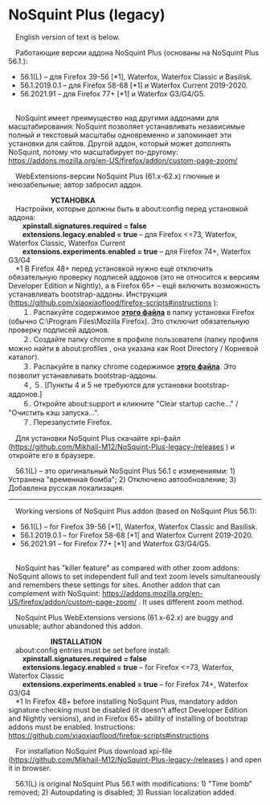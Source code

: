﻿# NoSquint Plus (legacy)
 English version of text is below.

 Работающие версии аддона NoSquint Plus (основаны на NoSquint Plus 56.1.):
- 56.1(L) – для Firefox 39-56 \[\*1\], Waterfox, Waterfox Classic и Basilisk.
- 56.1.2019.0.1 – для Firefox 58-68 \[\*1\] и Waterfox Current 2019-2020.
- 56.2021.91 – для Firefox 77+ \[\*1\] и Waterfox G3/G4/G5.</br></br>

 NoSquint имеет преимущество над другими аддонами для масштабирования: NoSquint позволяет устанавливать независимые полный и текстовый масштабы одновременно и запоминает эти установки для сайтов. Другой аддон, который может дополнять NoSquint, потому что масштабирует по-другому: https://addons.mozilla.org/en-US/firefox/addon/custom-page-zoom/

 WebExtensions-версии NoSquint Plus (61.x-62.x) глючные и неюзабельные; автор забросил аддон.

      **УСТАНОВКА**</br>
 Настройки, которые должны быть в about:config перед установкой аддона:</br>
  <b>xpinstall.signatures.required = false</b></br>
  <b>extensions.legacy.enabled = true</b> – для Firefox <=73, Waterfox, Waterfox Classic, Waterfox Current</br>
  <b>extensions.experiments.enabled = true</b> – для Firefox 74+, Waterfox G3/G4</br>
 \*1 В Firefox 48+ перед установкой нужно ещё отключить обязательную проверку подписей аддонов (это не относится к версиям Developer Edition и Nightly), а в Firefox 65+ – ещё включить возможность устанавливать bootstrap-аддоны. Инструкция (https://github.com/xiaoxiaoflood/firefox-scripts#instructions ):</br>
  １. Распакуйте содержимое <b>[этого файла](https://raw.githubusercontent.com/xiaoxiaoflood/firefox-scripts/master/fx-folder.zip)</b> в папку установки Firefox (обычно C:\Program Files\Mozilla Firefox). Это отключит обязательную проверку подписей аддонов.</br>
  ２. Создайте папку chrome в профиле пользователя (папку профиля можно найти в about:profiles , она указана как Root Directory / Корневой каталог).</br>
  ３. Распакуйте в папку chrome содержимое <b>[этого файла](https://raw.githubusercontent.com/xiaoxiaoflood/firefox-scripts/master/utils_extensions_only.zip)</b>. Это позволит устанавливать bootstrap-аддоны.</br>
  ４, ５. \[Пункты 4 и 5 не требуются для установки bootstrap-аддонов.\]</br>
  ６. Откройте about:support и кликните "Clear startup cache…" / "Очистить кэш запуска…".</br>
  ７. Перезапустите Firefox.

 Для установки NoSquint Plus скачайте xpi-файл (https://github.com/Mikhail-M12/NoSquint-Plus-legacy-/releases ) и откройте его в браузере.

 56.1(L) – это оригинальный NoSquint Plus 56.1 с изменениями: 1) Устранена "временна́я бомба"; 2) Отключено автообновление; 3) Добавлена русская локализация.

****************************************************

 Working versions of NoSquint Plus addon (based on NoSquint Plus 56.1):
- 56.1(L) – for Firefox 39-56 \[\*1\], Waterfox, Waterfox Classic and Basilisk.
- 56.1.2019.0.1 – for Firefox 58-68 \[\*1\] and Waterfox Current 2019-2020.
- 56.2021.91 – for Firefox 77+ \[\*1\] and Waterfox G3/G4/G5.</br></br>

 NoSquint has "killer feature" as compared with other zoom addons: NoSquint allows to set independent full and text zoom levels simultaneously and remembers these settings for sites. Another addon that can complement with NoSquint: https://addons.mozilla.org/en-US/firefox/addon/custom-page-zoom/ . It uses different zoom method.

 NoSquint Plus WebExtensions versions (61.x-62.x) are buggy and unusable; author abandoned this addon.

      **INSTALLATION**</br>
 about:config entries must be set before install:</br>
  <b>xpinstall.signatures.required = false</b></br>
  <b>extensions.legacy.enabled = true</b> – for Firefox <=73, Waterfox, Waterfox Classic</br>
  <b>extensions.experiments.enabled = true</b> – for Firefox 74+, Waterfox G3/G4</br>
 \*1 In Firefox 48+ before installing NoSquint Plus, mandatory addon signature checking must be disabled (it doesn't affect Developer Edition and Nightly versions), and in Firefox 65+ ability of installing of bootstrap addons must be enabled. Instructions: https://github.com/xiaoxiaoflood/firefox-scripts#instructions

 For installation NoSquint Plus download xpi-file (https://github.com/Mikhail-M12/NoSquint-Plus-legacy-/releases ) and open it in browser.

 56.1(L) is original NoSquint Plus 56.1 with modifications: 1) "Time bomb" removed; 2) Autoupdating is disabled; 3) Russian localization added.
